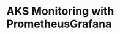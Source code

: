 # AKS Monitoring with PrometheusGrafana                                                                                                                                                                                                                                                                                                                       

